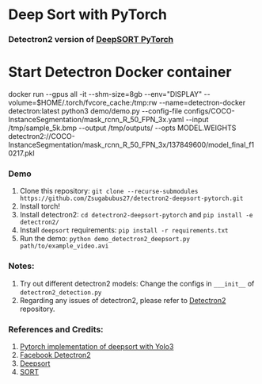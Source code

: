 # Deep Sort with PyTorch 
### Detectron2 version of [DeepSORT PyTorch](https://github.com/ZQPei/deep_sort_pytorch)

# Start Detectron Docker container
docker run --gpus all -it --shm-size=8gb --env="DISPLAY" --volume=$HOME/.torch/fvcore_cache:/tmp:rw --name=detectron-docker detectron:latest
python3 demo/demo.py --config-file configs/COCO-InstanceSegmentation/mask_rcnn_R_50_FPN_3x.yaml --input /tmp/sample_5k.bmp --output /tmp/outputs/ --opts MODEL.WEIGHTS detectron2://COCO-InstanceSegmentation/mask_rcnn_R_50_FPN_3x/137849600/model_final_f10217.pkl
### Demo
1. Clone this repository: `git clone --recurse-submodules https://github.com/Zsugabubus27/detectron2-deepsort-pytorch.git`
2. Install torch!
3. Install detectron2: `cd detectron2-deepsort-pytorch` and `pip install -e detectron2/`
4. Install `deepsort` requirements: `pip install -r requirements.txt`
5. Run the demo: `python demo_detectron2_deepsort.py path/to/example_video.avi`

### Notes:
1. Try out different detectron2 models: Change the configs in `___init__` of `detectron2_detection.py`
2. Regarding any issues of detectron2, please refer to  [Detectron2](https://github.com/facebookresearch/detectron2) repository.

### References and Credits:
1. [Pytorch implementation of deepsort with Yolo3](https://github.com/ZQPei/deep_sort_pytorch)
2. [Facebook Detectron2](https://github.com/facebookresearch/detectron2)
3. [Deepsort](https://github.com/nwojke/deep_sort)
4. [SORT](https://github.com/abewley/sort)
